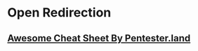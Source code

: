 # Open Redirection

##  [Awesome Cheat Sheet By Pentester.land](https://pentester.land/cheatsheets/2018/11/02/open-redirect-cheatsheet.html)